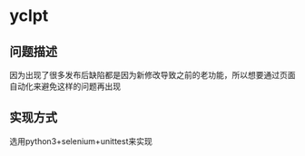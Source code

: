 # yclpt
## 问题描述
因为出现了很多发布后缺陷都是因为新修改导致之前的老功能，所以想要通过页面自动化来避免这样的问题再出现
## 实现方式
选用python3+selenium+unittest来实现